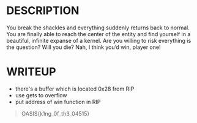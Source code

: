 # DESCRIPTION

You break the shackles and everything suddenly returns back to normal. You are finally able to reach the center of the entity and find yourself in a beautiful, infinite expanse of a kernel. Are you willing to risk everything is the question? Will you die? Nah, I think you’d win, player one!

# WRITEUP

 - there's a buffer which is located 0x28 from RIP
 - use gets to overflow
 - put address of win function in RIP

>OASIS{k1ng_0f_th3_04515}
